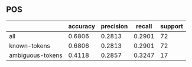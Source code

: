 
## POS

|                  | accuracy | precision | recall | support |
|------------------|----------|-----------|--------|---------|
| all              | 0.6806   | 0.2813    | 0.2901 | 72      |
| known-tokens     | 0.6806   | 0.2813    | 0.2901 | 72      |
| ambiguous-tokens | 0.4118   | 0.2857    | 0.3247 | 17      |

